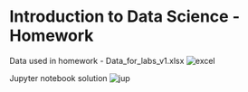 # Introduction to Data Science - Homework


Data used in homework - Data_for_labs_v1.xlsx 
![excel](https://upload.wikimedia.org/wikipedia/commons/thumb/7/72/Microsoft_Excel_Logo.svg/240px-Microsoft_Excel_Logo.svg.png "Excel")

Jupyter notebook solution
![jup](https://upload.wikimedia.org/wikipedia/commons/thumb/3/38/Jupyter_logo.svg/207px-Jupyter_logo.svg.png "Jupyter")    


